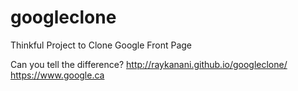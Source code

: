 # googleclone
Thinkful Project to Clone Google Front Page

Can you tell the difference? 
http://raykanani.github.io/googleclone/
https://www.google.ca

